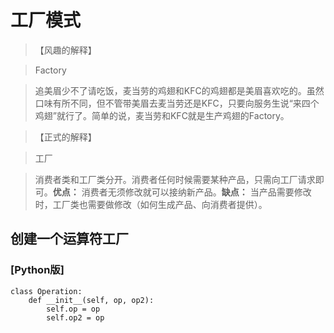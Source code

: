 # 工厂模式
> 【风趣的解释】

> Factory

>追美眉少不了请吃饭，麦当劳的鸡翅和KFC的鸡翅都是美眉喜欢吃的。虽然口味有所不同，但不管带美眉去麦当劳还是KFC，只要向服务生说“来四个鸡翅”就行了。简单的说，麦当劳和KFC就是生产鸡翅的Factory。

> 【正式的解释】

> 工厂

> 消费者类和工厂类分开。消费者任何时候需要某种产品，只需向工厂请求即可。**优点：** 消费者无须修改就可以接纳新产品。**缺点：** 当产品需要修改时，工厂类也需要做修改（如何生成产品、向消费者提供）。

## 创建一个运算符工厂

### [Python版]

    class Operation:
		def __init__(self, op, op2):
			self.op = op
			self.op2 = op 
